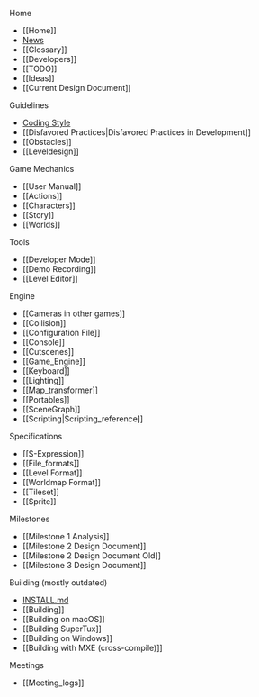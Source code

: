 Home

* [[Home]]
* [News](https://www.supertux.org/news/)
* [[Glossary]]
* [[Developers]]
* [[TODO]]
* [[Ideas]]
* [[Current Design Document]]

Guidelines

* [Coding Style](https://github.com/SuperTux/supertux/blob/master/CODINGSTYLE.md)
* [[Disfavored Practices|Disfavored Practices in Development]]
* [[Obstacles]]
* [[Leveldesign]]

Game Mechanics

* [[User Manual]]
* [[Actions]]
* [[Characters]]
* [[Story]]
* [[Worlds]]

Tools

* [[Developer Mode]]
* [[Demo Recording]]
* [[Level Editor]]

Engine

* [[Cameras in other games]]
* [[Collision]]
* [[Configuration File]]
* [[Console]]
* [[Cutscenes]]
* [[Game_Engine]]
* [[Keyboard]]
* [[Lighting]]
* [[Map_transformer]]
* [[Portables]]
* [[SceneGraph]]
* [[Scripting|Scripting_reference]]

Specifications

* [[S-Expression]]
* [[File_formats]]
* [[Level Format]]
* [[Worldmap Format]]
* [[Tileset]]
* [[Sprite]]

Milestones

* [[Milestone 1 Analysis]]
* [[Milestone 2 Design Document]]
* [[Milestone 2 Design Document Old]]
* [[Milestone 3 Design Document]]

Building (mostly outdated)

* [INSTALL.md](https://github.com/SuperTux/supertux/blob/master/INSTALL.md)
* [[Building]]
* [[Building on macOS]]
* [[Building SuperTux]]
* [[Building on Windows]]
* [[Building with MXE (cross-compile)]]

Meetings

* [[Meeting_logs]]
